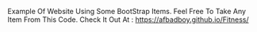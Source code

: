 Example Of Website Using Some BootStrap Items.
Feel Free To Take Any Item From This Code.
Check It Out At : https://afbadboy.github.io/Fitness/
